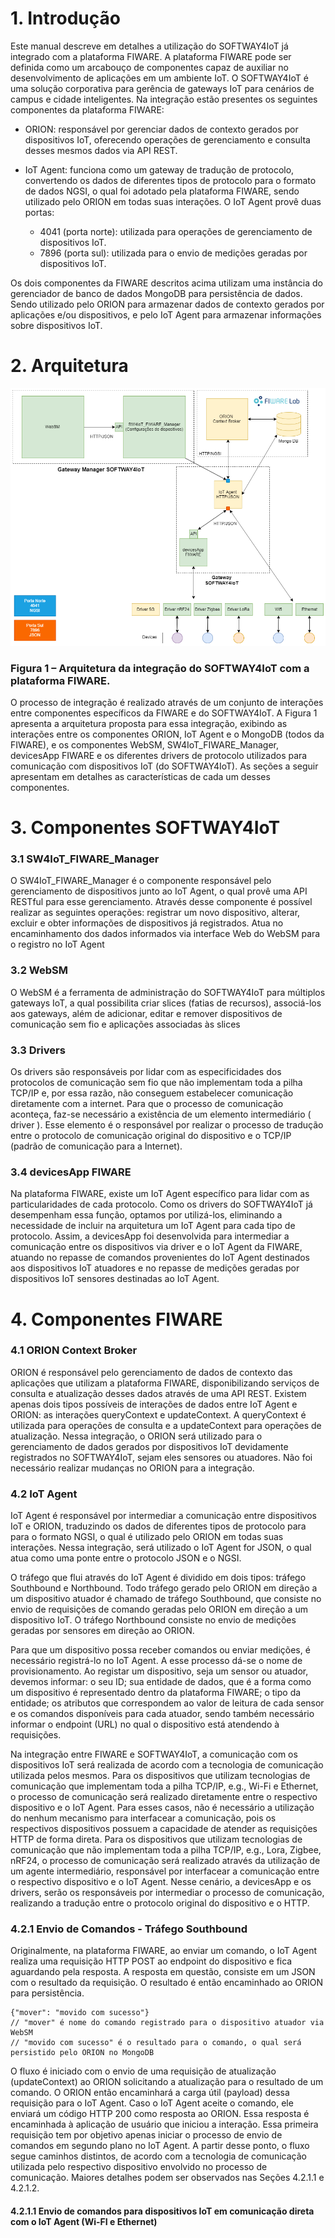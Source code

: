 # 1. Introdução  
Este manual descreve em detalhes a utilização do SOFTWAY4IoT já integrado com a plataforma FIWARE.  A plataforma FIWARE pode ser definida como um arcabouço de componentes capaz de auxiliar no desenvolvimento de aplicações em um ambiente IoT. O SOFTWAY4IoT é uma solução corporativa para gerência de gateways IoT para cenários de campus e cidade inteligentes. Na integração estão presentes os seguintes componentes da plataforma FIWARE:

- ORION: responsável por gerenciar dados de contexto gerados por dispositivos IoT, oferecendo operações de gerenciamento e consulta desses mesmos dados via API REST.
- IoT Agent: funciona como um gateway de tradução de protocolo, convertendo os dados de diferentes tipos de protocolo para o formato de dados NGSI, o qual foi adotado pela plataforma FIWARE, sendo utilizado pelo ORION em todas suas interações. O IoT Agent provê duas portas: 

  - 4041 (porta norte): utilizada para operações de gerenciamento de dispositivos IoT.
  - 7896 (porta sul): utilizada para o envio de medições geradas por dispositivos IoT.

Os dois componentes da FIWARE descritos acima utilizam uma instância do gerenciador de banco de dados MongoDB para persistência de dados. Sendo utilizado pelo ORION para armazenar dados de contexto gerados por aplicações e/ou dispositivos, e pelo IoT Agent para armazenar informações sobre dispositivos IoT.

# 2. Arquitetura
![Arquitetura](/FIWARE/Images/DistribuiçãoDosComponentes.png)
### Figura 1 – Arquitetura da integração do SOFTWAY4IoT com a plataforma FIWARE.

<p>O processo de integração é realizado através de um conjunto de interações entre componentes específicos da FIWARE e do SOFTWAY4IoT. A Figura 1 apresenta a arquitetura proposta para essa integração, exibindo as interações entre os componentes ORION, IoT Agent e o MongoDB (todos da FIWARE), e os componentes WebSM, SW4IoT_FIWARE_Manager, devicesApp FIWARE e os diferentes drivers de protocolo utilizados para comunicação com dispositivos IoT (do SOFTWAY4IoT). As seções a seguir apresentam em detalhes as características de cada um desses componentes.</p>

# 3. Componentes SOFTWAY4IoT
### 3.1 SW4IoT_FIWARE_Manager
O SW4IoT_FIWARE_Manager é o componente responsável pelo gerenciamento de dispositivos junto ao IoT Agent, o qual provê uma API RESTful para esse gerenciamento. Através desse componente é possível realizar as seguintes operações: registrar um novo dispositivo, alterar, excluir e obter informações de dispositivos já registrados. Atua no encaminhamento dos dados informados via interface Web do WebSM para o registro no IoT Agent

### 3.2 WebSM
O WebSM é a ferramenta de administração do SOFTWAY4IoT para múltiplos gateways IoT, a qual possibilita criar slices (fatias de recursos), associá-los aos gateways, além de adicionar, editar e remover dispositivos de comunicação sem fio e aplicações associadas às slices

### 3.3 Drivers
Os drivers são responsáveis por lidar com as especificidades dos protocolos de comunicação sem fio que não implementam toda a pilha TCP/IP e, por essa razão, não conseguem estabelecer comunicação diretamente com a internet. Para que o processo de comunicação aconteça, faz-se necessário a existência de um elemento intermediário ( driver ). Esse elemento é o responsável por realizar o processo de tradução entre o protocolo de comunicação original do dispositivo e o TCP/IP (padrão de comunicação para a Internet).

### 3.4 devicesApp FIWARE
Na plataforma FIWARE, existe um IoT Agent específico para lidar com as particularidades de cada protocolo. Como os drivers do SOFTWAY4IoT já desempenham essa função, optamos por utilizá-los, eliminando a necessidade de incluir na arquitetura um IoT Agent para cada tipo de protocolo. Assim, a devicesApp foi desenvolvida para intermediar a comunicação entre os dispositivos via driver e o IoT Agent da FIWARE, atuando no repasse de comandos provenientes do IoT Agent destinados aos dispositivos IoT atuadores e no repasse de medições geradas por dispositivos IoT sensores destinadas ao IoT Agent.

# 4. Componentes FIWARE
### 4.1 ORION Context Broker
ORION é responsável pelo gerenciamento de dados de contexto das aplicações que utilizam a plataforma FIWARE, disponibilizando serviços de consulta e atualização desses dados através de uma API REST. Existem apenas dois tipos possíveis de interações de dados entre IoT Agent e ORION: as interações queryContext e updateContext. A queryContext é utilizada para operações de consulta e a updateContext para operações de atualização. Nessa integração, o ORION será utilizado para o gerenciamento de dados gerados por dispositivos IoT devidamente registrados no SOFTWAY4IoT, sejam eles sensores ou atuadores. Não foi necessário realizar mudanças no ORION para a integração.
### 4.2 IoT Agent
IoT Agent é responsável por intermediar a comunicação entre dispositivos IoT e ORION, traduzindo os dados de diferentes tipos de protocolo para para o formato NGSI, o qual é utilizado pelo ORION em todas suas interações. Nessa integração, será utilizado o IoT Agent for JSON, o qual atua como uma ponte entre o protocolo JSON e o NGSI. 

O tráfego que flui através do IoT Agent é dividido em dois tipos: tráfego Southbound e Northbound. Todo tráfego gerado pelo ORION em direção a um dispositivo atuador é chamado de tráfego Southbound, que consiste no envio de requisições de comando geradas pelo ORION em direção a um dispositivo IoT. O tráfego Northbound consiste no envio de medições geradas por sensores em direção ao ORION.

Para que um dispositivo possa receber comandos ou enviar medições, é necessário registrá-lo no IoT Agent. A esse processo dá-se o nome de provisionamento. Ao registar um dispositivo, seja um sensor ou atuador, devemos informar: o seu ID; sua entidade de dados, que é a forma como um dispositivo é representado dentro da plataforma FIWARE; o tipo da entidade; os atributos que correspondem ao valor de leitura de cada sensor e os comandos disponíveis para cada atuador, sendo também necessário informar o endpoint (URL) no qual o dispositivo está atendendo à requisições.

Na integração entre FIWARE e SOFTWAY4IoT, a comunicação com os dispositivos IoT será realizada de acordo com a tecnologia de comunicação utilizada pelos mesmos. Para os dispositivos que utilizam tecnologias de comunicação que implementam toda a pilha TCP/IP, e.g., Wi-Fi e Ethernet, o processo de comunicação será realizado diretamente entre o respectivo dispositivo e o IoT Agent. Para esses casos, não é necessário a utilização do nenhum mecanismo para interfacear a comunicação, pois os respectivos dispositivos possuem a capacidade de atender as requisições HTTP de forma direta. Para os dispositivos que utilizam tecnologias de comunicação que não implementam toda a pilha TCP/IP, e.g., Lora, Zigbee, nRF24, o processo de comunicação será realizado através da utilização de um agente intermediário, responsável por interfacear a comunicação entre o respectivo dispositivo e o IoT Agent. Nesse cenário, a devicesApp e os drivers, serão os responsáveis por intermediar o processo de comunicação, realizando a tradução entre o protocolo original do dispositivo e o HTTP.

### 4.2.1 Envio de Comandos - Tráfego Southbound
Originalmente, na plataforma FIWARE, ao enviar um comando, o IoT Agent realiza uma requisição HTTP POST ao endpoint do dispositivo e fica aguardando pela resposta. A resposta em questão, consiste em um JSON com o resultado da requisição. O resultado é então encaminhado ao ORION para persistência.
```
{"mover": "movido com sucesso"} 
// "mover" é nome do comando registrado para o dispositivo atuador via WebSM
// "movido com sucesso" é o resultado para o comando, o qual será persistido pelo ORION no MongoDB
```
O fluxo é iniciado com o envio de uma requisição de atualização (updateContext) ao ORION solicitando a atualização para o resultado de um comando. O ORION então encaminhará a carga útil (payload) dessa requisição para o IoT Agent. Caso o IoT Agent aceite o comando, ele enviará um código HTTP 200 como resposta ao ORION. Essa resposta é encaminhada à aplicação de usuário que iniciou a interação. Essa primeira requisição tem por objetivo apenas iniciar o processo de envio de comandos em segundo plano no IoT Agent. A partir desse ponto, o fluxo segue caminhos distintos, de acordo com a tecnologia de comunicação utilizada pelo respectivo dispositivo envolvido no processo de comunicação. Maiores detalhes podem ser observados nas Seções 4.2.1.1 e 4.2.1.2.

#### 4.2.1.1	Envio de comandos para dispositivos IoT em comunicação direta com o IoT Agent (Wi-FI e Ethernet)



